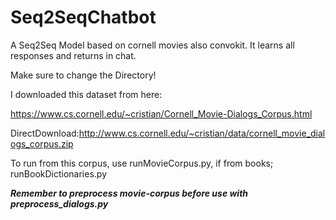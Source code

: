 # Seq2SeqChatbot
A Seq2Seq Model based on cornell movies also convokit. It learns all responses and returns in chat.

Make sure to change the Directory!

I downloaded this dataset from here:

https://www.cs.cornell.edu/~cristian/Cornell_Movie-Dialogs_Corpus.html 

DirectDownload:http://www.cs.cornell.edu/~cristian/data/cornell_movie_dialogs_corpus.zip 

To run from this corpus, use runMovieCorpus.py, if from books; runBookDictionaries.py 

***Remember to preprocess movie-corpus before use with preprocess_dialogs.py***
